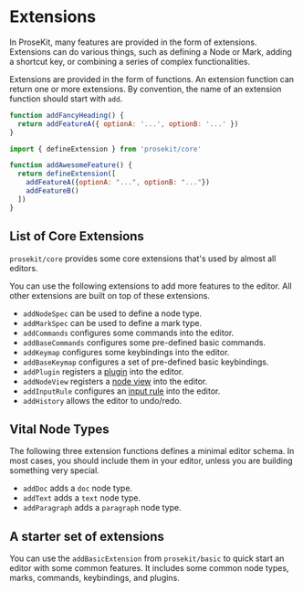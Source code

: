 # Extensions

In ProseKit, many features are provided in the form of extensions. Extensions can do various things, such as defining a Node or Mark, adding a shortcut key, or combining a series of complex functionalities.

Extensions are provided in the form of functions. An extension function can return one or more extensions. By convention, the name of an extension function should start with `add`.

```js
function addFancyHeading() {
  return addFeatureA({ optionA: '...', optionB: '...' })
}
```

```js
import { defineExtension } from 'prosekit/core'

function addAwesomeFeature() {
  return defineExtension([
    addFeatureA({optionA: "...", optionB: "..."})
    addFeatureB()
  ])
}
```

## List of Core Extensions

`prosekit/core` provides some core extensions that's used by almost all editors.

You can use the following extensions to add more features to the editor. All other extensions are built on top of these extensions.

- `addNodeSpec` can be used to define a node type.
- `addMarkSpec` can be used to define a mark type.
- `addCommands` configures some commands into the editor.
- `addBaseCommands` configures some pre-defined basic commands.
- `addKeymap` configures some keybindings into the editor.
- `addBaseKeymap` configures a set of pre-defined basic keybindings.
- `addPlugin` registers a [plugin] into the editor.
- `addNodeView` registers a [node view] into the editor.
- `addInputRule` configures an [input rule] into the editor.
- `addHistory` allows the editor to undo/redo. 

## Vital Node Types

The following three extension functions defines a minimal editor schema. In most cases, you should include them in your editor, unless you are building something very special.

- `addDoc` adds a `doc` node type.
- `addText` adds a `text` node type.
- `addParagraph` adds a `paragraph` node type.

## A starter set of extensions

You can use the `addBasicExtension` from `prosekit/basic` to quick start an editor with some common features. It includes some common node types, marks, commands, keybindings, and plugins.

[plugin]: https://prosemirror.net/docs/ref#state.Plugin_System
[node view]: https://prosemirror.net/docs/ref#view.NodeView
[input rule]: https://prosemirror.net/docs/ref#inputrules
